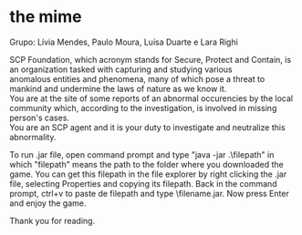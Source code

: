 # the mime
<p>Grupo: Lívia Mendes, Paulo Moura, Luísa Duarte e Lara Righi</p>
<p>SCP Foundation, which acronym stands for Secure, Protect and Contain, is an organization tasked with capturing and studying various<br>anomalous entities and phenomena, many of which pose a threat to mankind and undermine the laws of nature as we know it.<br>You are at the site of some reports of an abnormal occurencies by the local community which, according to the investigation, is involved in missing person's cases.<br>You are an SCP agent and it is your duty to investigate and neutralize this abnormality.

<p>To run .jar file, open command prompt and type "java -jar .\filepath" in which "filepath" means the path to the folder where you downloaded the game. You can get this filepath in the file explorer by right clicking the .jar file, selecting Properties and copying its filepath. Back in the command prompt, ctrl+v to paste de filepath and type \filename.jar. Now press Enter and enjoy the game.</p>
<p>Thank you for reading.</p>


